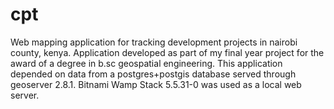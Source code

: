# cpt
Web mapping application for tracking development projects in nairobi county, kenya.
Application developed as part of my final year project for the award of a degree in b.sc geospatial engineering.
This application depended on data from a postgres+postgis database served through geoserver 2.8.1.
Bitnami Wamp Stack 5.5.31-0 was used as a local web server.
